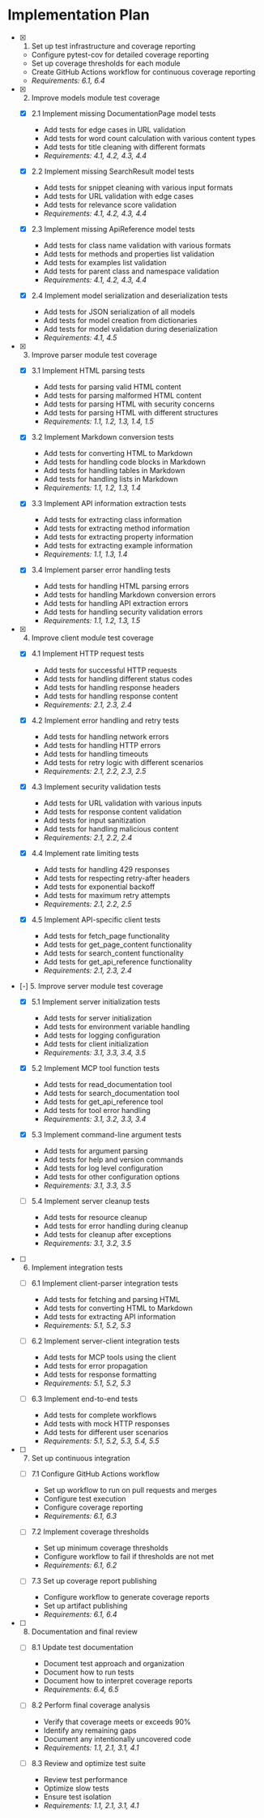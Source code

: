 # Implementation Plan

- [x] 1. Set up test infrastructure and coverage reporting
  - Configure pytest-cov for detailed coverage reporting
  - Set up coverage thresholds for each module
  - Create GitHub Actions workflow for continuous coverage reporting
  - _Requirements: 6.1, 6.4_

- [x] 2. Improve models module test coverage
  - [x] 2.1 Implement missing DocumentationPage model tests
    - Add tests for edge cases in URL validation
    - Add tests for word count calculation with various content types
    - Add tests for title cleaning with different formats
    - _Requirements: 4.1, 4.2, 4.3, 4.4_

  - [x] 2.2 Implement missing SearchResult model tests
    - Add tests for snippet cleaning with various input formats
    - Add tests for URL validation with edge cases
    - Add tests for relevance score validation
    - _Requirements: 4.1, 4.2, 4.3, 4.4_

  - [x] 2.3 Implement missing ApiReference model tests
    - Add tests for class name validation with various formats
    - Add tests for methods and properties list validation
    - Add tests for examples list validation
    - Add tests for parent class and namespace validation
    - _Requirements: 4.1, 4.2, 4.3, 4.4_

  - [x] 2.4 Implement model serialization and deserialization tests
    - Add tests for JSON serialization of all models
    - Add tests for model creation from dictionaries
    - Add tests for model validation during deserialization
    - _Requirements: 4.1, 4.5_

- [x] 3. Improve parser module test coverage
  - [x] 3.1 Implement HTML parsing tests
    - Add tests for parsing valid HTML content
    - Add tests for parsing malformed HTML content
    - Add tests for parsing HTML with security concerns
    - Add tests for parsing HTML with different structures
    - _Requirements: 1.1, 1.2, 1.3, 1.4, 1.5_

  - [x] 3.2 Implement Markdown conversion tests
    - Add tests for converting HTML to Markdown
    - Add tests for handling code blocks in Markdown
    - Add tests for handling tables in Markdown
    - Add tests for handling lists in Markdown
    - _Requirements: 1.1, 1.2, 1.3, 1.4_

  - [x] 3.3 Implement API information extraction tests
    - Add tests for extracting class information
    - Add tests for extracting method information
    - Add tests for extracting property information
    - Add tests for extracting example information
    - _Requirements: 1.1, 1.3, 1.4_

  - [x] 3.4 Implement parser error handling tests
    - Add tests for handling HTML parsing errors
    - Add tests for handling Markdown conversion errors
    - Add tests for handling API extraction errors
    - Add tests for handling security validation errors
    - _Requirements: 1.1, 1.2, 1.3, 1.5_

- [x] 4. Improve client module test coverage
  - [x] 4.1 Implement HTTP request tests
    - Add tests for successful HTTP requests
    - Add tests for handling different status codes
    - Add tests for handling response headers
    - Add tests for handling response content
    - _Requirements: 2.1, 2.3, 2.4_

  - [x] 4.2 Implement error handling and retry tests
    - Add tests for handling network errors
    - Add tests for handling HTTP errors
    - Add tests for handling timeouts
    - Add tests for retry logic with different scenarios
    - _Requirements: 2.1, 2.2, 2.3, 2.5_

  - [x] 4.3 Implement security validation tests
    - Add tests for URL validation with various inputs
    - Add tests for response content validation
    - Add tests for input sanitization
    - Add tests for handling malicious content
    - _Requirements: 2.1, 2.2, 2.4_

  - [x] 4.4 Implement rate limiting tests
    - Add tests for handling 429 responses
    - Add tests for respecting retry-after headers
    - Add tests for exponential backoff
    - Add tests for maximum retry attempts
    - _Requirements: 2.1, 2.2, 2.5_

  - [x] 4.5 Implement API-specific client tests
    - Add tests for fetch_page functionality
    - Add tests for get_page_content functionality
    - Add tests for search_content functionality
    - Add tests for get_api_reference functionality
    - _Requirements: 2.1, 2.3, 2.4_

- [-] 5. Improve server module test coverage
  - [x] 5.1 Implement server initialization tests
    - Add tests for server initialization
    - Add tests for environment variable handling
    - Add tests for logging configuration
    - Add tests for client initialization
    - _Requirements: 3.1, 3.3, 3.4, 3.5_

  - [x] 5.2 Implement MCP tool function tests
    - Add tests for read_documentation tool
    - Add tests for search_documentation tool
    - Add tests for get_api_reference tool
    - Add tests for tool error handling
    - _Requirements: 3.1, 3.2, 3.3, 3.4_

  - [x] 5.3 Implement command-line argument tests
    - Add tests for argument parsing
    - Add tests for help and version commands
    - Add tests for log level configuration
    - Add tests for other configuration options
    - _Requirements: 3.1, 3.3, 3.5_

  - [ ] 5.4 Implement server cleanup tests
    - Add tests for resource cleanup
    - Add tests for error handling during cleanup
    - Add tests for cleanup after exceptions
    - _Requirements: 3.1, 3.2, 3.5_

- [ ] 6. Implement integration tests
  - [ ] 6.1 Implement client-parser integration tests
    - Add tests for fetching and parsing HTML
    - Add tests for converting HTML to Markdown
    - Add tests for extracting API information
    - _Requirements: 5.1, 5.2, 5.3_

  - [ ] 6.2 Implement server-client integration tests
    - Add tests for MCP tools using the client
    - Add tests for error propagation
    - Add tests for response formatting
    - _Requirements: 5.1, 5.2, 5.3_

  - [ ] 6.3 Implement end-to-end tests
    - Add tests for complete workflows
    - Add tests with mock HTTP responses
    - Add tests for different user scenarios
    - _Requirements: 5.1, 5.2, 5.3, 5.4, 5.5_

- [ ] 7. Set up continuous integration
  - [ ] 7.1 Configure GitHub Actions workflow
    - Set up workflow to run on pull requests and merges
    - Configure test execution
    - Configure coverage reporting
    - _Requirements: 6.1, 6.3_

  - [ ] 7.2 Implement coverage thresholds
    - Set up minimum coverage thresholds
    - Configure workflow to fail if thresholds are not met
    - _Requirements: 6.1, 6.2_

  - [ ] 7.3 Set up coverage report publishing
    - Configure workflow to generate coverage reports
    - Set up artifact publishing
    - _Requirements: 6.1, 6.4_

- [ ] 8. Documentation and final review
  - [ ] 8.1 Update test documentation
    - Document test approach and organization
    - Document how to run tests
    - Document how to interpret coverage reports
    - _Requirements: 6.4, 6.5_

  - [ ] 8.2 Perform final coverage analysis
    - Verify that coverage meets or exceeds 90%
    - Identify any remaining gaps
    - Document any intentionally uncovered code
    - _Requirements: 1.1, 2.1, 3.1, 4.1_

  - [ ] 8.3 Review and optimize test suite
    - Review test performance
    - Optimize slow tests
    - Ensure test isolation
    - _Requirements: 1.1, 2.1, 3.1, 4.1_

